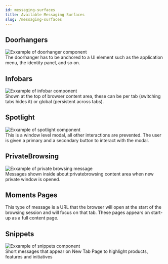 ```yaml
---
id: messaging-surfaces
title: Available Messaging Surfaces
slug: /messaging-surfaces
---
```


## Doorhangers
<img src="/img/messaging/doorhanger.png" alt="Exxample of doorhanger component" className="img-sm"/>
<br/>
The doorhanger has to be anchored to a UI element such as the application menu, the identity panel, and so on.

## Infobars
<img src="/img/messaging/infobar.png" alt="Exxample of infobar component" className="img-sm"/>
<br/>
Shown at the top of browser content area, these can be per tab (switching tabs hides it) or global (persistent across tabs).

## Spotlight
<img src="/img/messaging/spotlight.png" alt="Exxample of spotlight component" className="img-sm"/>
<br/>
This is a window level modal, all other interactions are prevented. The user is given a primary and a secondary button to interact with the modal.

## PrivateBrowsing
<img src="/img/messaging/privatebrowsing.png" alt="Exxample of private browsing message" className="img-sm"/>
<br/>
Messages shown inside about:privatebrowsing content area when new private window is opened.


## Moments Pages
This type of message is a URL that the browser will open at the start of the browsing session and will focus on that tab. 
These pages appears on start-up as a full content page.


## Snippets
<img src="/img/messaging/snippets.png" alt="Exxample of snippets component" className="img-sm"/>
<br/>
Short messages that appear on New Tab Page to highlight products, features and initiatives
